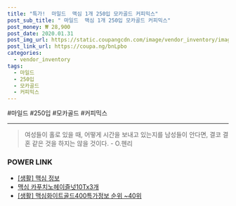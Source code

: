 ```yaml
--- 
title: "특가!  마일드  맥심 1개 250입 모카골드 커피믹스" 
post_sub_title: " 마일드  맥심 1개 250입 모카골드 커피믹스" 
post_money: ₩ 28,900 
post_date: 2020.01.31 
post_img_url: https://static.coupangcdn.com/image/vendor_inventory/images/2018/05/30/17/0/da53048f-8584-476d-af8b-5189676fe88c.png 
post_link_url: https://coupa.ng/bnLpbo 
categories: 
  - vendor_inventory 
tags: 
  - 마일드 
  - 250입 
  - 모카골드 
  - 커피믹스 
--- 
```

  #마일드 #250입 #모카골드 #커피믹스 
<hr> 

> 여성들이 홀로 있을 때, 어떻게 시간을 보내고 있는지를 남성들이 안다면, 결코 결혼 같은 것을 하지는 않을 것이다. - O.헨리 


### POWER LINK

* <a href="https://blog.naver.com/fash111/221767936833" target="_blank"> [생활] 맥심 정보 </a>
* <a href="https://blog.naver.com/santokki14/221785096616" target="_blank">맥심 카푸치노헤이즐넛10Tx3개</a>
* <a href="https://blog.naver.com/sakai111/221775684466" target="_blank"> [생활] 맥심화이트골드400특가정보 순위 ~40위</a>
